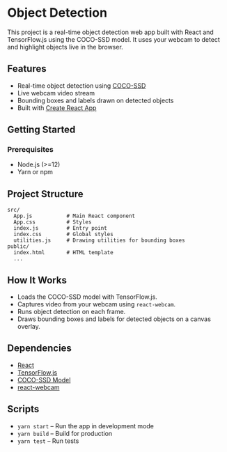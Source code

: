 # Object Detection

This project is a real-time object detection web app built with React and TensorFlow.js using the COCO-SSD model. It uses your webcam to detect and highlight objects live in the browser.

## Features

- Real-time object detection using [COCO-SSD](https://github.com/tensorflow/tfjs-models/tree/master/coco-ssd)
- Live webcam video stream
- Bounding boxes and labels drawn on detected objects
- Built with [Create React App](https://github.com/facebook/create-react-app)

## Getting Started

### Prerequisites

- Node.js (>=12)
- Yarn or npm

## Project Structure

```
src/
  App.js           # Main React component
  App.css          # Styles
  index.js         # Entry point
  index.css        # Global styles
  utilities.js     # Drawing utilities for bounding boxes
public/
  index.html       # HTML template
  ...
```

## How It Works

- Loads the COCO-SSD model with TensorFlow.js.
- Captures video from your webcam using `react-webcam`.
- Runs object detection on each frame.
- Draws bounding boxes and labels for detected objects on a canvas overlay.

## Dependencies

- [React](https://reactjs.org/)
- [TensorFlow.js](https://www.tensorflow.org/js)
- [COCO-SSD Model](https://github.com/tensorflow/tfjs-models/tree/master/coco-ssd)
- [react-webcam](https://github.com/mozmorris/react-webcam)

## Scripts

- `yarn start` – Run the app in development mode
- `yarn build` – Build for production
- `yarn test` – Run tests
